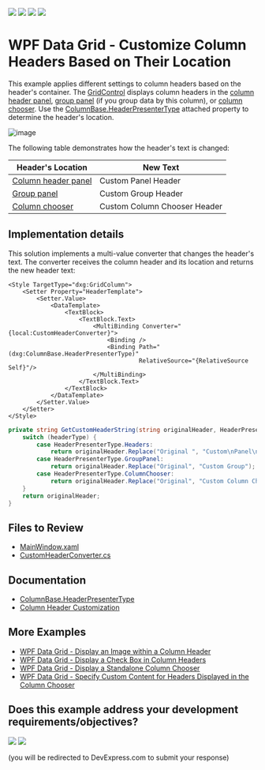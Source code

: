 <!-- default badges list -->
![](https://img.shields.io/endpoint?url=https://codecentral.devexpress.com/api/v1/VersionRange/583602026/24.2.1%2B)
[![](https://img.shields.io/badge/Open_in_DevExpress_Support_Center-FF7200?style=flat-square&logo=DevExpress&logoColor=white)](https://supportcenter.devexpress.com/ticket/details/T1137093)
[![](https://img.shields.io/badge/📖_How_to_use_DevExpress_Examples-e9f6fc?style=flat-square)](https://docs.devexpress.com/GeneralInformation/403183)
[![](https://img.shields.io/badge/💬_Leave_Feedback-feecdd?style=flat-square)](#does-this-example-address-your-development-requirementsobjectives)
<!-- default badges end -->
# WPF Data Grid - Customize Column Headers Based on Their Location

This example applies different settings to column headers based on the header's container. The [GridControl](https://docs.devexpress.com/WPF/DevExpress.Xpf.Grid.GridControl) displays column headers in the [column header panel](https://docs.devexpress.com/WPF/7569/controls-and-libraries/data-grid/visual-elements/common-elements/column-header-panel), [group panel](https://docs.devexpress.com/WPF/6215/controls-and-libraries/data-grid/visual-elements/common-elements/group-panel) (if you group data by this column), or [column chooser](https://docs.devexpress.com/WPF/6217/controls-and-libraries/data-grid/visual-elements/common-elements/column-band-chooser). Use the [ColumnBase.HeaderPresenterType](https://docs.devexpress.com/WPF/DevExpress.Xpf.Grid.ColumnBase.HeaderPresenterType) attached property to determine the header's location.

![image](https://user-images.githubusercontent.com/65009440/212900882-89b3e293-71c2-4f87-9fb0-bd1b006aa629.png)

The following table demonstrates how the header's text is changed:

| Header's Location | New Text |
| --- | --- |
| [Column header panel](https://docs.devexpress.com/WPF/7569/controls-and-libraries/data-grid/visual-elements/common-elements/column-header-panel) | Custom Panel Header |
| [Group panel](https://docs.devexpress.com/WPF/6215/controls-and-libraries/data-grid/visual-elements/common-elements/group-panel) | Custom Group Header |
| [Column chooser](https://docs.devexpress.com/WPF/6217/controls-and-libraries/data-grid/visual-elements/common-elements/column-band-chooser) | Custom Column Chooser Header |

## Implementation details

This solution implements a multi-value converter that changes the header's text. The converter receives the column header and its location and returns the new header text:

```xaml
<Style TargetType="dxg:GridColumn">
    <Setter Property="HeaderTemplate">
        <Setter.Value>
            <DataTemplate>
                <TextBlock>
                    <TextBlock.Text>
                        <MultiBinding Converter="{local:CustomHeaderConverter}">
                            <Binding />
                            <Binding Path="(dxg:ColumnBase.HeaderPresenterType)" 
                                     RelativeSource="{RelativeSource Self}"/>
                        </MultiBinding>
                    </TextBlock.Text>
                </TextBlock>
            </DataTemplate>
        </Setter.Value>
    </Setter>
</Style>
```

```cs
private string GetCustomHeaderString(string originalHeader, HeaderPresenterType headerType) {
    switch (headerType) {
        case HeaderPresenterType.Headers:
            return originalHeader.Replace("Original ", "Custom\nPanel\n");
        case HeaderPresenterType.GroupPanel:
            return originalHeader.Replace("Original", "Custom Group");
        case HeaderPresenterType.ColumnChooser:
            return originalHeader.Replace("Original", "Custom Column Chooser");
    }
    return originalHeader;
}
```

## Files to Review

- [MainWindow.xaml](./CS/CustomColumnHeader/MainWindow.xaml)
- [CustomHeaderConverter.cs](./CS/CustomColumnHeader/CustomHeaderConverter.cs)

## Documentation

- [ColumnBase.HeaderPresenterType](https://docs.devexpress.com/WPF/DevExpress.Xpf.Grid.ColumnBase.HeaderPresenterType)
- [Column Header Customization](https://docs.devexpress.com/WPF/6295/controls-and-libraries/data-grid/appearance-customization/column-header-customization)

## More Examples

- [WPF Data Grid - Display an Image within a Column Header](https://github.com/DevExpress-Examples/how-to-display-an-image-within-a-column-header-e1629)
- [WPF Data Grid - Display a Check Box in Column Headers](https://github.com/DevExpress-Examples/how-to-display-a-check-box-within-column-headers-e1517)
- [WPF Data Grid - Display a Standalone Column Chooser](https://github.com/DevExpress-Examples/how-to-create-a-custom-column-chooser-e1661)
- [WPF Data Grid - Specify Custom Content for Headers Displayed in the Column Chooser](https://github.com/DevExpress-Examples/wpf-data-grid-custom-content-for-column-chooser-headers)
<!-- feedback -->
## Does this example address your development requirements/objectives?

[<img src="https://www.devexpress.com/support/examples/i/yes-button.svg"/>](https://www.devexpress.com/support/examples/survey.xml?utm_source=github&utm_campaign=wpf-data-grid-customize-column-headers-based-on-location&~~~was_helpful=yes) [<img src="https://www.devexpress.com/support/examples/i/no-button.svg"/>](https://www.devexpress.com/support/examples/survey.xml?utm_source=github&utm_campaign=wpf-data-grid-customize-column-headers-based-on-location&~~~was_helpful=no)

(you will be redirected to DevExpress.com to submit your response)
<!-- feedback end -->
